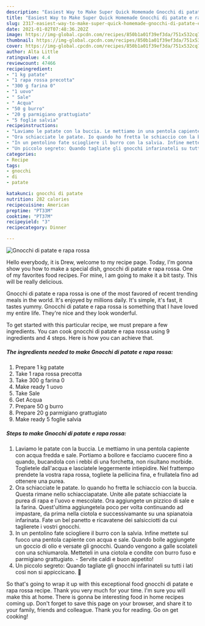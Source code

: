 ```yaml
---
description: "Easiest Way to Make Super Quick Homemade Gnocchi di patate e rapa rossa"
title: "Easiest Way to Make Super Quick Homemade Gnocchi di patate e rapa rossa"
slug: 2317-easiest-way-to-make-super-quick-homemade-gnocchi-di-patate-e-rapa-rossa
date: 2021-01-02T07:48:36.202Z
image: https://img-global.cpcdn.com/recipes/850b1a01f39ef3da/751x532cq70/gnocchi-di-patate-e-rapa-rossa-recipe-main-photo.jpg
thumbnail: https://img-global.cpcdn.com/recipes/850b1a01f39ef3da/751x532cq70/gnocchi-di-patate-e-rapa-rossa-recipe-main-photo.jpg
cover: https://img-global.cpcdn.com/recipes/850b1a01f39ef3da/751x532cq70/gnocchi-di-patate-e-rapa-rossa-recipe-main-photo.jpg
author: Alta Little
ratingvalue: 4.4
reviewcount: 47466
recipeingredient:
- "1 kg patate"
- "1 rapa rossa precotta"
- "300 g farina 0"
- "1 uovo"
- " Sale"
- " Acqua"
- "50 g burro"
- "20 g parmigiano grattugiato"
- "5 foglie salvia"
recipeinstructions:
- "Laviamo le patate con la buccia. Le mettiamo in una pentola capiente con acqua fredda e sale. Portiamo a bollore e facciamo cuocere fino a quando, bucandola con i rebbi di una forchetta, non risultano morbide. Toglietele dall&#39;acqua e lasciatele leggermente intiepidire. Nel frattempo prendete la vostra rapa rossa, togliete la pellicina fina, e frullatela fino ad ottenere una purea."
- "Ora schiacciate le patate. Io quando ho fretta le schiaccio con la buccia. Questa rimane nello schiacciapatate. Unite alle patate schiacciate la purea di rapa e l&#39;uovo e mescolate. Ora aggiungete un pizzico di sale e la farina. Quest&#39;ultima aggiungetela poco per volta continuando ad impastare, da prima nella ciotola e successivamante su una spianatoia infarinata. Fate un bel panetto e ricavatene dei salsicciotti da cui taglierete i vostri gnocchi."
- "In un pentolino fate sciogliere il burro con la salvia. Infine mettete sul fuoco una pentola capiente con acqua e sale. Quando bolle aggiungete un goccio di olio e versate gli gnocchi. Quando vengono a galle scolateli con una schiumarola. Metteteli in una ciotola e condite con burro fuso e parmigiano grattugiato. Servite caldi e buon appetito!"
- "Un piccolo segreto: Quando tagliate gli gnocchi infarinateli su tutti i lati così non si appiccicano. 🤗"
categories:
- Recipe
tags:
- gnocchi
- di
- patate

katakunci: gnocchi di patate 
nutrition: 282 calories
recipecuisine: American
preptime: "PT33M"
cooktime: "PT37M"
recipeyield: "3"
recipecategory: Dinner

---
```



![Gnocchi di patate e rapa rossa](https://img-global.cpcdn.com/recipes/850b1a01f39ef3da/751x532cq70/gnocchi-di-patate-e-rapa-rossa-recipe-main-photo.jpg)

Hello everybody, it is Drew, welcome to my recipe page. Today, I'm gonna show you how to make a special dish, gnocchi di patate e rapa rossa. One of my favorites food recipes. For mine, I am going to make it a bit tasty. This will be really delicious.



Gnocchi di patate e rapa rossa is one of the most favored of recent trending meals in the world. It's enjoyed by millions daily. It's simple, it's fast, it tastes yummy. Gnocchi di patate e rapa rossa is something that I have loved my entire life. They're nice and they look wonderful.


To get started with this particular recipe, we must prepare a few ingredients. You can cook gnocchi di patate e rapa rossa using 9 ingredients and 4 steps. Here is how you can achieve that.

<!--inarticleads1-->

##### The ingredients needed to make Gnocchi di patate e rapa rossa:

1. Prepare 1 kg patate
1. Take 1 rapa rossa precotta
1. Take 300 g farina 0
1. Make ready 1 uovo
1. Take  Sale
1. Get  Acqua
1. Prepare 50 g burro
1. Prepare 20 g parmigiano grattugiato
1. Make ready 5 foglie salvia




<!--inarticleads2-->

##### Steps to make Gnocchi di patate e rapa rossa:

1. Laviamo le patate con la buccia. Le mettiamo in una pentola capiente con acqua fredda e sale. Portiamo a bollore e facciamo cuocere fino a quando, bucandola con i rebbi di una forchetta, non risultano morbide. Toglietele dall&#39;acqua e lasciatele leggermente intiepidire. Nel frattempo prendete la vostra rapa rossa, togliete la pellicina fina, e frullatela fino ad ottenere una purea.
1. Ora schiacciate le patate. Io quando ho fretta le schiaccio con la buccia. Questa rimane nello schiacciapatate. Unite alle patate schiacciate la purea di rapa e l&#39;uovo e mescolate. Ora aggiungete un pizzico di sale e la farina. Quest&#39;ultima aggiungetela poco per volta continuando ad impastare, da prima nella ciotola e successivamante su una spianatoia infarinata. Fate un bel panetto e ricavatene dei salsicciotti da cui taglierete i vostri gnocchi.
1. In un pentolino fate sciogliere il burro con la salvia. Infine mettete sul fuoco una pentola capiente con acqua e sale. Quando bolle aggiungete un goccio di olio e versate gli gnocchi. Quando vengono a galle scolateli con una schiumarola. Metteteli in una ciotola e condite con burro fuso e parmigiano grattugiato. - Servite caldi e buon appetito!
1. Un piccolo segreto: Quando tagliate gli gnocchi infarinateli su tutti i lati così non si appiccicano. 🤗




So that's going to wrap it up with this exceptional food gnocchi di patate e rapa rossa recipe. Thank you very much for your time. I'm sure you will make this at home. There is gonna be interesting food in home recipes coming up. Don't forget to save this page on your browser, and share it to your family, friends and colleague. Thank you for reading. Go on get cooking!
